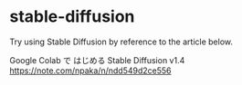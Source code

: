 # stable-diffusion
Try using Stable Diffusion by reference to the article below.  

Google Colab で はじめる Stable Diffusion v1.4  
https://note.com/npaka/n/ndd549d2ce556
